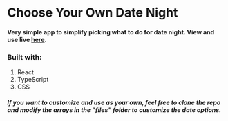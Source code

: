 # Choose Your Own Date Night

#### Very simple app to simplify picking what to do for date night. View and use live [here](https://dutsandrew.github.io/date-night-ideas/).

### Built with:
1. React
2. TypeScript
3. CSS

##### If you want to customize and use as your own, feel free to clone the repo and modify the arrays in the "files" folder to customize the date options.
